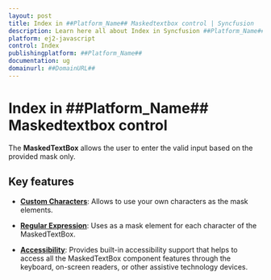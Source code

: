 ```yaml
---
layout: post
title: Index in ##Platform_Name## Maskedtextbox control | Syncfusion
description: Learn here all about Index in Syncfusion ##Platform_Name## Maskedtextbox control of Syncfusion Essential JS 2 and more.
platform: ej2-javascript
control: Index 
publishingplatform: ##Platform_Name##
documentation: ug
domainurl: ##DomainURL##
---
```


# Index in ##Platform_Name## Maskedtextbox control

The **MaskedTextBox** allows the user to enter the valid input based on the provided mask only.

## Key features

* **[Custom Characters](./mask-configuration/#custom-characters)**: Allows to use your own characters as the mask elements.

* **[Regular Expression](./mask-configuration/#regular-expression)**: Uses as a mask element for each character of the MaskedTextBox.

* **[Accessibility](./accessibility/)**: Provides built-in accessibility support that helps to access all the MaskedTextBox component features through the keyboard,
  on-screen readers, or other assistive technology devices.
